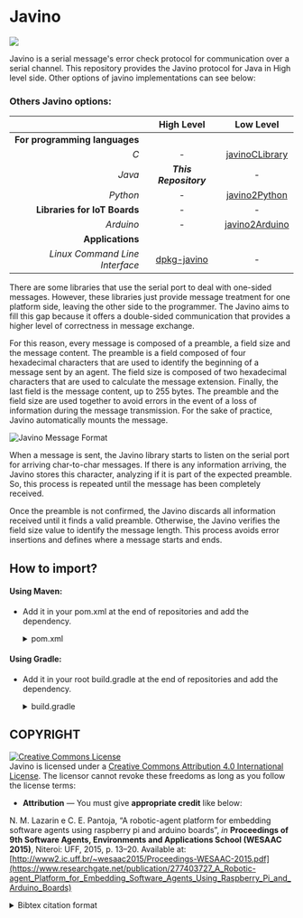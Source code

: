 # Javino

[![](https://jitpack.io/v/chon-group/Javino.svg)](https://jitpack.io/#chon-group/Javino)

Javino is a serial message's error check protocol for communication over a serial channel. This repository provides the Javino protocol for Java in High level side. Other options of javino implementations can see below: 

### Others Javino options:
|                             |High Level|Low Level|
|----------------------------:|:--------:|:-------:|
|__For programming languages__|||
|_C_|-|[javinoCLibrary](https://github.com/bptfreitas/JavinoCLibrary)|
|_Java_|___This Repository___|-|
|_Python_|-|[javino2Python](https://github.com/chon-group/javino2python)|
|__Libraries for IoT Boards__|-|-|
|_Arduino_|-|[javino2Arduino](https://github.com/chon-group/javino2arduino)|
|__Applications__|||
|_Linux Command Line Interface_|[dpkg-javino](https://github.com/chon-group/dpkg-javino)|-|


There are some libraries that use the serial port to deal with one-sided messages. However, these libraries just provide message treatment for one platform side, leaving the other side to the programmer.
The Javino aims to fill this gap because it offers a double-sided communication that provides a higher level of correctness in message exchange.

For this reason, every message is composed of a preamble, a field size and the message content. The preamble is a field composed of four hexadecimal characters that are used to identify the beginning of a message sent by an agent. The field size is composed of two hexadecimal characters that are used to calculate the message extension. Finally, the last field is the message content, up to 255 bytes. The preamble and the field size are used together to avoid errors in the event of a loss of information during the message transmission. For the sake of practice, Javino automatically mounts the message.

![Javino Message Format](https://a.fsdn.com/con/app/proj/javino/screenshots/The-Javino-message-format-ccb5d9ee.png)

When a message is sent, the Javino library starts to listen on the serial port for arriving char-to-char messages. If there is any information arriving, the Javino stores this character, analyzing if it is part of the expected preamble. So, this process is repeated until the message has been completely received. 

Once the preamble is not confirmed, the Javino discards all information received until it finds a valid preamble. Otherwise, the Javino verifies the field size value to identify the message length. 
This process avoids error insertions and defines where a message starts
and ends. 

## How to import?

#### Using Maven:
  - Add it in your pom.xml at the end of repositories and add the dependency.
    <details>
    <summary>pom.xml</summary>

    ```xml
    <repositories>
      <repository>
        <id>jitpack.io</id>
          <url>https://jitpack.io</url>
      </repository>
    </repositories>

    <dependencies>
      <dependency>
        <groupId>com.github.chon-group</groupId>
        <artifactId>Javino</artifactId>
        <version>1.6.4</version>
      </dependency>
    </dependencies>
    ```
    </details>

#### Using Gradle:
  - Add it in your root build.gradle at the end of repositories and add the dependency.
    <details>
    <summary>build.gradle</summary>

    ```xml
    allprojects {
      repositories {
        ...
        maven { url 'https://jitpack.io' }
      }
    }

    dependencies {
      implementation 'com.github.chon-group:Javino:1.6.4'
    }

    ```
    </details>

## COPYRIGHT
<a rel="license" href="http://creativecommons.org/licenses/by/4.0/"><img alt="Creative Commons License" style="border-width:0" src="https://i.creativecommons.org/l/by/4.0/88x31.png" /></a><br />Javino is licensed under a <a rel="license" href="http://creativecommons.org/licenses/by/4.0/">Creative Commons Attribution 4.0 International License</a>. The licensor cannot revoke these freedoms as long as you follow the license terms:

* __Attribution__ — You must give __appropriate credit__ like below:

N. M. Lazarin e C. E. Pantoja, “A robotic-agent platform for embedding software agents using raspberry pi and arduino boards”, _in_ __Proceedings of 9th Software Agents, Environments and Applications School (WESAAC 2015)__, Niteroi: UFF, 2015, p. 13–20. Available at: [http://www2.ic.uff.br/~wesaac2015/Proceedings-WESAAC-2015.pdf](https://www.researchgate.net/publication/277403727_A_Robotic-agent_Platform_for_Embedding_Software_Agents_Using_Raspberry_Pi_and_Arduino_Boards)

<details>
<summary> Bibtex citation format</summary>

```
@inproceedings{javino,
	address = {Niteroi - RJ},
	title = {A robotic-agent platform for embedding software agents using raspberry pi and arduino boards},
	url = {http://www2.ic.uff.br/~wesaac2015/Proceedings-WESAAC-2015.pdf},
	booktitle = {Proceedings of 9th Software Agents, Environments and Applications School (WESAAC 2015)},
	publisher = {UFF},
	author = {Lazarin, Nilson Mori and Pantoja, Carlos Eduardo},
	year = {2015},
	pages = {13--20},
	note = {ISSN: 2177-2096},
}
```
</details>